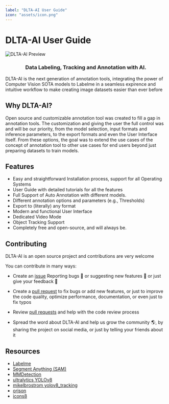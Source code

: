 ```yaml
---
label: "DLTA-AI User Guide"
icon: "assets/icon.png"
---
```


# DLTA-AI User Guide

![DLTA-AI Preview](https://github.com/0ssamaak0/DLTA-AI/raw/master/assets/gif_main.gif?raw=true)

<h3 align= "center">
Data Labeling, Tracking and Annotation with AI.
</h3>

DLTA-AI is the next generation of annotation tools, integrating the power of Computer Vision SOTA models to Labelme in a seamless expirence and intuitive workflow to make creating image datasets easier than ever before


## Why DLTA-AI?
Open source and customizable annotation tool was created to fill a gap in annotation tools.
The customization and giving the user the full control was and will be our priority, from the model selection, input formats and inference parameters, to the export formats and even the User Interface itself. From these options, the goal was to extend the use cases of the concept of annotation tool to other use cases for end users beyond just preparing datasets to train models.

## Features
-	Easy and straightforward Installation process, support for all Operating Systems
-	User Guide with detailed tutorials for all the features
-	Full Support of Auto Annotation with different models.
-	Different annotation options and parameters (e.g., Thresholds)
-	Export to (literally) any format
-	Modern and functional User Interface
-	Dedicated Video Mode
-   Object Tracking Support 
-   Completely free and open-source, and will always be.



## Contributing
DLTA-AI is an open source project and contributions are very welcome

You can contribute in many ways:

- Create an [issue](https://github.com/0ssamaak0/DLTA-AI/issues) Reporting bugs 🐞 or suggesting new features 🌟 or just give your feedback 📝

- Create a [pull request](https://github.com/0ssamaak0/DLTA-AI/pulls) to fix bugs or add new features, or just to improve the code quality, optimize performance, documentation, or even just to fix typos

- Review [pull requests](https://github.com/0ssamaak0/DLTA-AI/pulls) and help with the code review process

- Spread the word about DLTA-AI and help us grow the community 🌎, by sharing the project on social media, or just by telling your friends about it

## Resources
- [Labelme](https://github.com/wkentaro/labelme)
- [Segment Anything (SAM)](https://github.com/facebookresearch/segment-anything)
- [MMDetection](https://github.com/open-mmlab/mmdetection/tree/2.x)
- [ultralytics YOLOv8](https://github.com/ultralytics/ultralytics)
- [mikelbrostrom yolov8_tracking](https://github.com/mikel-brostrom/yolov8_tracking)
- [orjson](https://github.com/ijl/orjson)
- [icons8](https://icons8.com/)
